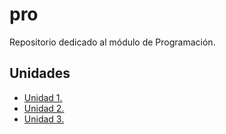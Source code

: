 # pro

Repositorio dedicado al módulo de Programación.

## Unidades
- [Unidad 1.](unidad-1)
- [Unidad 2.](unidad-2)
- [Unidad 3.](unidad-3)